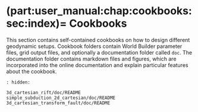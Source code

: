 (part:user_manual:chap:cookbooks:sec:index)=
Cookbooks
======================

This section contains self-contained cookbooks on how to design different geodynamic setups. Cookbook folders contain World Builder parameter files, grid output files, and optionally a documentation folder called `doc`. The documentation folder contains markdown files and figures, which are incorporated into the online documentation and explain particular features about the cookbook.


```{toctree}
: hidden:

3d_cartesian_rift/doc/README
simple_subduction_2d_cartesian/doc/README
3d_cartesian_transform_fault/doc/README
```
